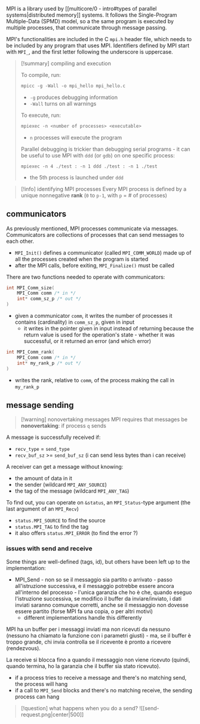 MPI is a library used by [[multicore/0 - intro#types of parallel systems|distributed memory]] systems.
It follows the Single-Program Multiple-Data (SPMD) model, so a the same program is executed by multiple processes, that communicate through message passing.

MPI's functionalities are included in the C `mpi.h` header file, which needs to be included by any program that uses MPI. Identifiers defined by MPI start with `MPI_`, and the first letter following the underscore is uppercase.

>[!summary] compiling and execution
>
> To compile, run:
>```C
> mpicc -g -Wall -o mpi_hello mpi_hello.c
>```
>
>- `-g` produces debugging information
>- `-Wall` turns on all warnings
>
>To execute, run:
>```C
> mpiexec -n <number of processes> <executable>
>```
>
>- `n` processes will execute the program
>
> Parallel debugging is trickier than debugging serial programs - it can be useful to use MPI with `ddd` (or `gdb`) on one specific process:
>```
> mpiexec -n 4 ./test : -n 1 ddd ./test : -n 1 ./test
>```
>
>- the 5th process is launched under `ddd` 

>[!info] identifying MPI processes
>Every MPI process is defined by a unique nonnegative **rank** (`0` to `p-1`, with `p` = # of processes) 

## communicators
As previously mentioned, MPI processes communicate via messages. 
Communicators are collections of processes that can send messages to each other.
- `MPI_Init()` defines a communicator (called `MPI_COMM_WORLD`) made up of all the processes created when the program is started
- after the MPI calls, before exiting, `MPI_Finalize()` must be called

There are two functions needed to operate with communicators:

```C
int MPI_Comm_size(
	MPI_Comm comm /* in */
	int* comm_sz_p /* out */
)
```

- given a communicator `comm`, it writes the number of processes it contains (cardinality) in `comm_sz_p`, given in input
	- it writes in the pointer given in input instead of returning because the return value is used for the operation's state - whether it was successful, or it returned an error (and which error)

```C
int MPI_Comm_rank(
	MPI_Comm comm /* in */
	int* my_rank_p /* out */
)
```

- writes the rank, relative to `comm`, of the process making the call in `my_rank_p`

## message sending

>[!warning] nonovertaking messages
> MPI requires that messages be **nonovertaking**: if process `q` sends 



A message is successfully received if:
- `recv_type` = `send_type`
- `recv_buf_sz` >= `send_buf_sz` (i can send less bytes than i can receive)

A receiver can get a message without knowing:
- the amount of data in it
- the sender (wildcard `MPI_ANY_SOURCE`)
- the tag of the message (wildcard `MPI_ANY_TAG`)

To find out, you can operate on `&status`, an `MPI_Status`-type argument (the last argument of an `MPI_Recv`)
- `status.MPI_SOURCE` to find the source
- `status.MPI_TAG` to find the tag
- it also offers `status.MPI_ERROR` (to find the error ?)

### issues with send and receive
Some things are well-defined (tags, id), but others have been left up to the implementation:

- MPI_Send - non so se il messaggio sia partito o arrivato - passo all'istruzione successiva, e il messaggio potrebbe essere ancora all'interno del processo - l'unica garanzia che ho è che, quando eseguo l'istruzione successiva, se modifico il buffer da inviare/inviato, i dati inviati saranno comunque corretti, anche se il messaggio non dovesse essere partito (forse MPI fa una copia, o per altri motivi)
	- different implementations handle this differently

MPI ha un buffer per i messaggi inviati ma non ricevuti da nessuno (nessuno ha chiamato la funzione con i parametri giusti) - ma, se il buffer è troppo grande, chi invia controlla se il ricevente è pronto a ricevere (rendezvous).

La receive si blocca fino a quando il messaggio non viene ricevuto (quindi, quando termina, ho la garanzia che il buffer sia stato ricevuto).
- if a process tries to receive a message and there's no matching send, the process will hang
- if a call to `MPI_Send` blocks and there's no matching receive, the sending process can hang

>[!question] what happens when you do a send?
> ![[send-request.png|center|500]]


